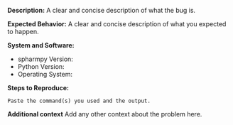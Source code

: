 **Description:**
A clear and concise description of what the bug is.

**Expected Behavior:**
A clear and concise description of what you expected to happen.

**System and Software:**
* spharmpy Version:
* Python Version:
* Operating System:

**Steps to Reproduce:**
```
Paste the command(s) you used and the output.
```

 **Additional context**
Add any other context about the problem here.
